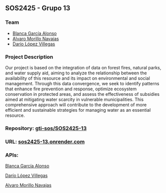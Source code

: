 ## SOS2425 - Grupo 13
### Team
- [Blanca García Alonso](https://github.com/blancagrclns)
- [Alvaro Morillo Navajas](https://github.com/alvmornav)
- [Darío López Villegas](https://github.com/darlopvil)

### Project Description
Our project is based on the integration of data on forest fires, natural parks, 
and water supply aid, aiming to analyze the relationship between the availability of this resource
and its impact on environmental and social management. Through this data convergence, we seek to identify
patterns that enhance fire prevention and response, optimize ecosystem conservation in protected areas,
and assess the effectiveness of subsidies aimed at mitigating water scarcity in vulnerable municipalities.
This comprehensive approach will contribute to the development of more efficient and sustainable strategies for managing water as an essential resource.

### Repository: [gti-sos/SOS2425-13](https://github.com/gti-sos/SOS2425-13)
### URL: [sos2425-13.onrender.com](https://sos2425-13.onrender.com/)

### APIs:
<p><a href="https://sos2425-13.onrender.com/api/v1/water-supply-improvements" target="_blank">Blanca García Alonso</a></p>
<p><a href="https://sos2425-13.onrender.com/samples/DLV" target="_blank">Darío López Villegas</a></p>
<p><a href="https://sos2425-13.onrender.com/samples/AMN" target="_blank">Alvaro Morillo Navajas</a></p>

